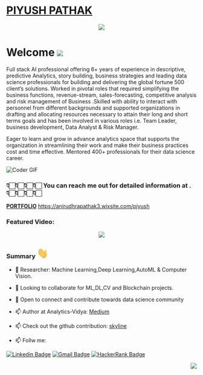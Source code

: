    # [PIYUSH PATHAK](https://anirudhrapathak3.wixsite.com/piyush)
<p  align="center"><img height="450" src = "https://media.giphy.com/media/m9vR4n6NNzWJGn9mO7/giphy.gif"></p>

# Welcome <img src="https://media.giphy.com/media/mGcNjsfWAjY5AEZNw6/giphy.gif" width="50">
Full stack AI professional offering 6+ years of experience in descriptive, predictive Analytics, story building, business strategies and leading data science professionals for building and delivering the global fortune 500 client’s solutions. Worked in pivotal roles that required simplifying the business functions, revenue-stream, sales-forecasting, competitive analysis and risk management of Business .Skilled with ability to interact with personnel from different backgrounds and supported organizations in drafting and allocating resources necessary to attain their long and short terms goals and has been involved in various roles i.e. Team Leader, business development, Data Analyst & Risk Manager.

Eager to learn and grow in advance analytics space that supports the organization in streamlining their work and make their business practices cost and time effective. Mentored 400+ professionals for their data science career.

<img src="https://media.giphy.com/media/SWoSkN6DxTszqIKEqv/giphy.gif" alt="Coder GIF" width="500" height="400">

###            👇🏻👇🏻👇🏻👇🏻 You can reach me out for detailed information at .👇🏻👇🏻👇🏻👇🏻
   [**PORTFOLIO**](https://anirudhrapathak3.wixsite.com/piyush)
                                             https://anirudhrapathak3.wixsite.com/piyush 
                     

### Featured Video:
<p  align="center"><img height="300" src = "https://media.giphy.com/media/ih4Cuk0i9R2W152Ljr/giphy.gif"></p>

### Summary <img src="https://raw.githubusercontent.com/ABSphreak/ABSphreak/master/gifs/Hi.gif" width="30px"></h2>
<!-- Namaste 🙏 -->
 <!--<img align="right" height="270px" alt="GIF" src="https://i.pinimg.com/originals/e4/26/70/e426702edf874b181aced1e2fa5c6cde.gif" /> -->
- 🔭 Researcher: Machine Learning,Deep Learning,AutoML & Computer Vision.
- 👯 Looking to collaborate for ML,DL,CV and Blockchain projects.
- 💬 Open to connect and contribute towards data science community


- 📫 Author at Analytics-Vidya: [Medium](https://medium.com/@piyushpathak03) 
- 📫 Check out the github contribution: [skyline](https://skyline.github.com/piyushpathak03/2020)  
- 📫 Follw me: 

[![Linkedin Badge](https://img.shields.io/badge/-PiyushPathak-blue?style=flat-square&logo=Linkedin&logoColor=white&link=https://www.linkedin.com/in/piyushpathak03/)](https://www.linkedin.com/in/piyushpathak03/)
[![Gmail Badge](https://img.shields.io/badge/-PiyushPathak-c14438?style=flat-circle&logo=Gmail&logoColor=white&link=mailto:anirudhrapathak@gmail.com)](mailto:anirudhrapathak@gmail.com)
[![HackerRank Badge](https://img.shields.io/badge/-PiyushPathak-black?style=flat-square&logo=HackerRank&logoColor=white&link=https://www.hackerrank.com/PIYUSHPATHAK)](https://www.hackerrank.com/PIYUSHPATHAK)
<p  align="right"><img height="80" src = "https://media.giphy.com/media/l3URDstnIjBNY7rwLB/giphy.gif"></p>



